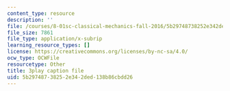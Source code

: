 ```yaml
---
content_type: resource
description: ''
file: /courses/8-01sc-classical-mechanics-fall-2016/5b29748738252e342ded138b86cbdd26_q785KV5ZIN0.srt
file_size: 7861
file_type: application/x-subrip
learning_resource_types: []
license: https://creativecommons.org/licenses/by-nc-sa/4.0/
ocw_type: OCWFile
resourcetype: Other
title: 3play caption file
uid: 5b297487-3825-2e34-2ded-138b86cbdd26
---
```

